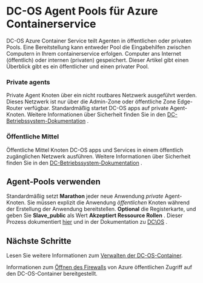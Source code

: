 <properties
   pageTitle="Öffentliche und Private DC/OS Agent ACS | Microsoft Azure"
   description="Funktionsweise von öffentlichen und privaten Mittel Pools mit einer Azure Container Service."
   services="container-service"
   documentationCenter=""
   authors="Thraka"
   manager="timlt"
   editor=""
   tags="acs, azure-container-service"
   keywords="Andockfenster Container Micro-Services Mesos, Azure"/>

<tags
   ms.service="container-service"
   ms.devlang="na"
   ms.topic="article"
   ms.tgt_pltfrm="na"
   ms.workload="na"
   ms.date="08/16/2016"
   ms.author="timlt"/>

# <a name="dcos-agent-pools-for-azure-container-service"></a>DC-OS Agent Pools für Azure Containerservice

DC-OS Azure Container Service teilt Agenten in öffentlichen oder privaten Pools. Eine Bereitstellung kann entweder Pool die Eingabehilfen zwischen Computern in Ihrem containerservice erfolgen. Computer ans Internet (öffentlich) oder internen (privaten) gespeichert. Dieser Artikel gibt einen Überblick gibt es ein öffentlicher und einen privater Pool.

### <a name="private-agents"></a>Private agents

Private Agent Knoten über ein nicht routbares Netzwerk ausgeführt werden. Dieses Netzwerk ist nur über die Admin-Zone oder öffentliche Zone Edge-Router verfügbar. Standardmäßig startet DC-OS apps auf private Agent-Knoten. Weitere Informationen über Sicherheit finden Sie in den [DC-Betriebssystem-Dokumentation](https://dcos.io/docs/1.7/administration/securing-your-cluster/) .

### <a name="public-agents"></a>Öffentliche Mittel

Öffentliche Mittel Knoten DC-OS apps und Services in einem öffentlich zugänglichen Netzwerk ausführen. Weitere Informationen über Sicherheit finden Sie in den [DC-Betriebssystem-Dokumentation](https://dcos.io/docs/1.7/administration/securing-your-cluster/) .

## <a name="using-agent-pools"></a>Agent-Pools verwenden

Standardmäßig setzt **Marathon** jeder neue Anwendung *private* Agent-Knoten. Sie müssen explizit die Anwendung *öffentlichen* Knoten während der Erstellung der Anwendung bereitstellen. **Optional** die Registerkarte, und geben Sie **Slave_public** als Wert **Akzeptiert Ressource Rollen** . Dieser Prozess dokumentiert [hier](container-service-mesos-marathon-ui.md#deploy-a-docker-formatted-container) und in der Dokumentation zu [DC\OS](https://dcos.io/docs/1.7/administration/installing/custom/create-public-agent/) .

## <a name="next-steps"></a>Nächste Schritte

Lesen Sie weitere Informationen zum [Verwalten der DC-OS-Container](container-service-mesos-marathon-ui.md).

Informationen zum [Öffnen des Firewalls](container-service-enable-public-access.md) von Azure öffentlichen Zugriff auf den DC-OS-Container bereitgestellt.